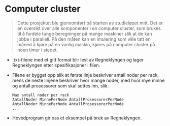 # Computer cluster
> Dette prosjektet ble gjennomført på starten av studieløpet mitt.
> Det er en oversikt over alle komponenter i en computer cluster, som brukes til å fordele tunge
> beregninger på mange maskiner slik at de kan jobbe i parallell. På den måten kan en
> imulering som ville tatt en måned å kjøre på en vanlig maskin, kjøres på computer
> cluster på noen timer i stedet.

- .txt-filene med et gitt format blir lest av Regneklyngen og lager Regneklyngen etter spesifikasjoner
i filen.

- Filene er bygget opp slik at første linje beskriver antall noder per rack, mens de neste linjene
  beskriver hvor mange noder, med hvor mye minne og antall prosessorer som skal settes inn, slik.
  ```
  Max antall noder per rack
  AntallNoder MinnePerNode AntallProsessorerPerNode
  AntallNoder MinnePerNode AntallProsessorerPerNode
  ...
  ```
- Hovedprogram gir oss et eksempel på bruk av Regneklyngen.
